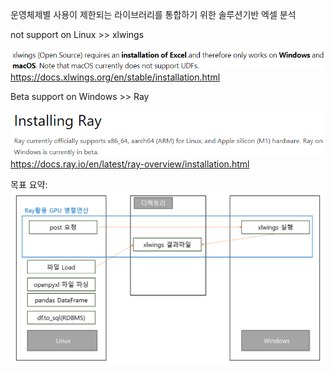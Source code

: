 운영체제별 사용이 제한되는 라이브러리를 통합하기 위한 솔루션기반 엑셀 분석

not support on Linux >> xlwings

![Alt text](image.png)
https://docs.xlwings.org/en/stable/installation.html



Beta support on Windows >> Ray

![Alt text](image-1.png)
https://docs.ray.io/en/latest/ray-overview/installation.html


목표 요약:
![Alt text](image-2.png)
